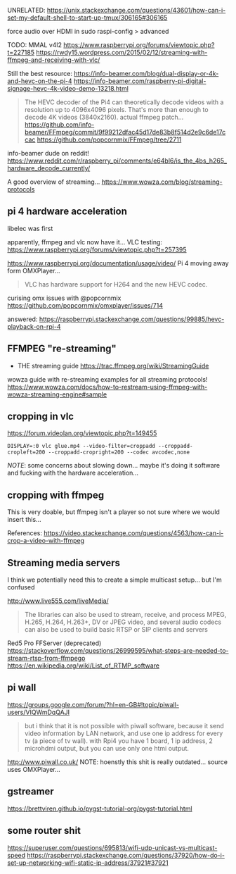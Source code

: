 UNRELATED:
https://unix.stackexchange.com/questions/43601/how-can-i-set-my-default-shell-to-start-up-tmux/306165#306165



force audio over HDMI in sudo raspi-config > advanced


TODO:
MMAL
v4l2
https://www.raspberrypi.org/forums/viewtopic.php?t=227185
https://rwdy15.wordpress.com/2015/02/12/streaming-with-ffmpeg-and-receiving-with-vlc/


Still the best resource:
https://info-beamer.com/blog/dual-display-or-4k-and-hevc-on-the-pi-4
https://info-beamer.com/raspberry-pi-digital-signage-hevc-4k-video-demo-13218.html
> The HEVC decoder of the Pi4 can theoretically decode videos with a resolution up to 4096x4096 pixels. That's more than enough to decode 4K videos (3840x2160).
actual ffmpeg patch... https://github.com/info-beamer/FFmpeg/commit/9f99212dfac45d17de83b8f514d2e9c6de17ccac
https://github.com/popcornmix/FFmpeg/tree/2711

info-beamer dude on reddit!
https://www.reddit.com/r/raspberry_pi/comments/e64bl6/is_the_4bs_h265_hardware_decode_currently/




A good overview of streaming...
https://www.wowza.com/blog/streaming-protocols

## pi 4 hardware acceleration
libelec was first

apparently, ffmpeg and vlc now have it...
VLC testing: https://www.raspberrypi.org/forums/viewtopic.php?t=257395

https://www.raspberrypi.org/documentation/usage/video/
Pi 4 moving away form OMXPlayer...
> VLC has hardware support for H264 and the new HEVC codec.

curising omx issues with @popcornmix
https://github.com/popcornmix/omxplayer/issues/714


answered:
https://raspberrypi.stackexchange.com/questions/99885/hevc-playback-on-rpi-4

## FFMPEG "re-streaming"

- THE streaming guide
https://trac.ffmpeg.org/wiki/StreamingGuide

wowza guide with re-streaming examples for all streaming protocols!
https://www.wowza.com/docs/how-to-restream-using-ffmpeg-with-wowza-streaming-engine#sample

## cropping in vlc
https://forum.videolan.org/viewtopic.php?t=149455
```
DISPLAY=:0 vlc glue.mp4 --video-filter=croppadd --croppadd-cropleft=200 --croppadd-cropright=200 --codec avcodec,none
```

*NOTE*: some concerns about slowing down... maybe it's doing it software and fucking with the hardware acceleration...


## cropping with ffmpeg

This is very doable, but ffmpeg isn't a player so not sure where we would insert this...

References:
https://video.stackexchange.com/questions/4563/how-can-i-crop-a-video-with-ffmpeg


## Streaming media servers

I think we potentially need this to create a simple multicast setup... but I'm confused

http://www.live555.com/liveMedia/
> The libraries can also be used to stream, receive, and process MPEG, H.265, H.264, H.263+, DV or JPEG video, and several audio codecs 
> can also be used to build basic RTSP or SIP clients and servers

Red5 Pro
FFServer (deprecated)
https://stackoverflow.com/questions/26999595/what-steps-are-needed-to-stream-rtsp-from-ffmpego
https://en.wikipedia.org/wiki/List_of_RTMP_software

## pi wall

https://groups.google.com/forum/?hl=en-GB#!topic/piwall-users/VIQWmDqQAJI
> but i think that it is not possible with piwall software, because it send video information by LAN network, and use one ip address for every tv (a piece of tv wall). with Rpi4 you have 1 board, 1 ip address, 2 microhdmi output, but you can use only one htmi output.


http://www.piwall.co.uk/
NOTE: hoenstly this shit is really outdated... source uses OMXPlayer...



## gstreamer

https://brettviren.github.io/pygst-tutorial-org/pygst-tutorial.html



## some router shit
https://superuser.com/questions/695813/wifi-udp-unicast-vs-multicast-speed
https://raspberrypi.stackexchange.com/questions/37920/how-do-i-set-up-networking-wifi-static-ip-address/37921#37921
